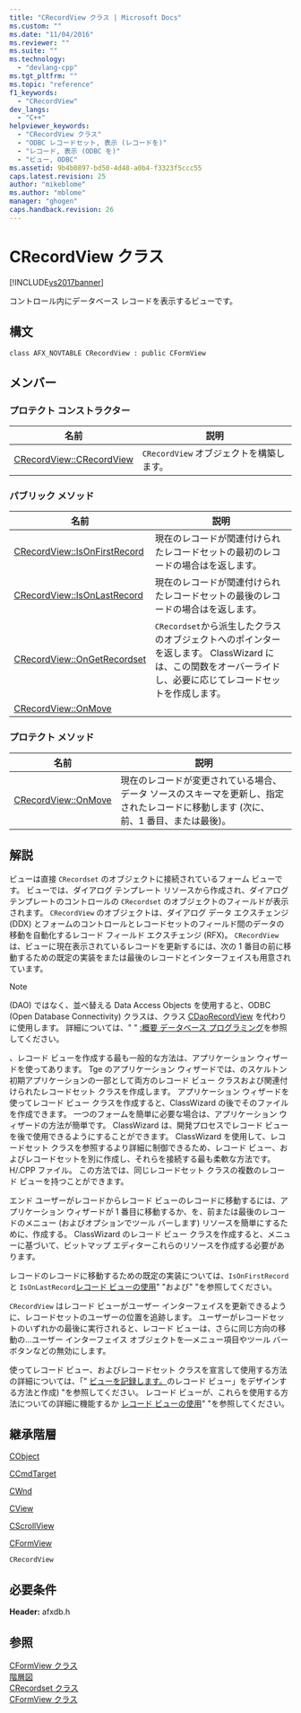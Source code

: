 ```yaml
---
title: "CRecordView クラス | Microsoft Docs"
ms.custom: ""
ms.date: "11/04/2016"
ms.reviewer: ""
ms.suite: ""
ms.technology: 
  - "devlang-cpp"
ms.tgt_pltfrm: ""
ms.topic: "reference"
f1_keywords: 
  - "CRecordView"
dev_langs: 
  - "C++"
helpviewer_keywords: 
  - "CRecordView クラス"
  - "ODBC レコードセット, 表示 (レコードを)"
  - "レコード, 表示 (ODBC を)"
  - "ビュー, ODBC"
ms.assetid: 9b4b0897-bd50-4d48-a0b4-f3323f5ccc55
caps.latest.revision: 25
author: "mikeblome"
ms.author: "mblome"
manager: "ghogen"
caps.handback.revision: 26
---
```

# CRecordView クラス
[!INCLUDE[vs2017banner](../../assembler/inline/includes/vs2017banner.md)]

コントロール内にデータベース レコードを表示するビューです。  
  
## 構文  
  
```  
class AFX_NOVTABLE CRecordView : public CFormView  
```  
  
## メンバー  
  
### プロテクト コンストラクター  
  
|名前|説明|  
|--------|--------|  
|[CRecordView::CRecordView](../Topic/CRecordView::CRecordView.md)|`CRecordView` オブジェクトを構築します。|  
  
### パブリック メソッド  
  
|名前|説明|  
|--------|--------|  
|[CRecordView::IsOnFirstRecord](../Topic/CRecordView::IsOnFirstRecord.md)|現在のレコードが関連付けられたレコードセットの最初のレコードの場合はを返します。|  
|[CRecordView::IsOnLastRecord](../Topic/CRecordView::IsOnLastRecord.md)|現在のレコードが関連付けられたレコードセットの最後のレコードの場合はを返します。|  
|[CRecordView::OnGetRecordset](../Topic/CRecordView::OnGetRecordset.md)|`CRecordset`から派生したクラスのオブジェクトへのポインターを返します。  ClassWizard には、この関数をオーバーライドし、必要に応じてレコードセットを作成します。|  
|[CRecordView::OnMove](../Topic/CRecordView::OnMove.md)||  
  
### プロテクト メソッド  
  
|名前|説明|  
|--------|--------|  
|[CRecordView::OnMove](../Topic/CRecordView::OnMove.md)|現在のレコードが変更されている場合、データ ソースのスキーマを更新し、指定されたレコードに移動します \(次に、前、1 番目、または最後\)。|  
  
## 解説  
 ビューは直接 `CRecordset` のオブジェクトに接続されているフォーム ビューです。  ビューでは、ダイアログ テンプレート リソースから作成され、ダイアログ テンプレートのコントロールの `CRecordset` のオブジェクトのフィールドが表示されます。  `CRecordView` のオブジェクトは、ダイアログ データ エクスチェンジ \(DDX\) とフォームのコントロールとレコードセットのフィールド間のデータの移動を自動化するレコード フィールド エクスチェンジ \(RFX\)。  `CRecordView` は、ビューに現在表示されているレコードを更新するには、次の 1 番目の前に移動するための既定の実装をまたは最後のレコードとインターフェイスも用意されています。  
  
> [!NOTE]
>  \(DAO\) ではなく、並べ替える Data Access Objects を使用すると、ODBC \(Open Database Connectivity\) クラスは、クラス [CDaoRecordView](../../mfc/reference/cdaorecordview-class.md) を代わりに使用します。  詳細については、" " [:概要 データベース プログラミング](../../data/data-access-programming-mfc-atl.md)を参照してください。  
  
 、レコード ビューを作成する最も一般的な方法は、アプリケーション ウィザードを使ってあります。  Tge のアプリケーション ウィザードでは、のスケルトン初期アプリケーションの一部として両方のレコード ビュー クラスおよび関連付けられたレコードセット クラスを作成します。  アプリケーション ウィザードを使ってレコード ビュー クラスを作成すると、ClassWizard の後でそのファイルを作成できます。  一つのフォームを簡単に必要な場合は、アプリケーション ウィザードの方法が簡単です。  ClassWizard は、開発プロセスでレコード ビューを後で使用できるようにすることができます。  ClassWizard を使用して、レコードセット クラスを参照するより詳細に制御できるため、レコード ビュー、およびレコードセットを別に作成し、それらを接続する最も柔軟な方法です。H\/.CPP ファイル。  この方法では、同じレコードセット クラスの複数のレコード ビューを持つことができます。  
  
 エンド ユーザーがレコードからレコード ビューのレコードに移動するには、アプリケーション ウィザードが 1 番目に移動するか、を、前または最後のレコードのメニュー \(およびオプションでツール バーします\) リソースを簡単にするために、作成する。  ClassWizard のレコード ビュー クラスを作成すると、メニューに基づいて、ビットマップ エディターこれらのリソースを作成する必要があります。  
  
 レコードのレコードに移動するための既定の実装については、`IsOnFirstRecord` と `IsOnLastRecord`[レコード ビューの使用](../../data/using-a-record-view-mfc-data-access.md)" "および" "を参照してください。  
  
 `CRecordView` はレコード ビューがユーザー インターフェイスを更新できるように、レコードセットのユーザーの位置を追跡します。  ユーザーがレコードセットのいずれかの最後に実行されると、レコード ビューは、さらに同じ方向の移動の…ユーザー インターフェイス オブジェクトを—メニュー項目やツール バー ボタンなどの無効にします。  
  
 使ってレコード ビュー、およびレコードセット クラスを宣言して使用する方法の詳細については、「" [ビューを記録します。](../../data/record-views-mfc-data-access.md)のレコード ビュー」をデザインする方法と作成\) "を参照してください。  レコード ビューが、これらを使用する方法についての詳細に機能するか [レコード ビューの使用](../../data/using-a-record-view-mfc-data-access.md)" "を参照してください。  
  
## 継承階層  
 [CObject](../Topic/CObject%20Class.md)  
  
 [CCmdTarget](../Topic/CCmdTarget%20Class.md)  
  
 [CWnd](../Topic/CWnd%20Class.md)  
  
 [CView](../Topic/CView%20Class.md)  
  
 [CScrollView](../../mfc/reference/cscrollview-class.md)  
  
 [CFormView](../../mfc/reference/cformview-class.md)  
  
 `CRecordView`  
  
## 必要条件  
 **Header:** afxdb.h  
  
## 参照  
 [CFormView クラス](../../mfc/reference/cformview-class.md)   
 [階層図](../../mfc/hierarchy-chart.md)   
 [CRecordset クラス](../Topic/CRecordset%20Class.md)   
 [CFormView クラス](../../mfc/reference/cformview-class.md)